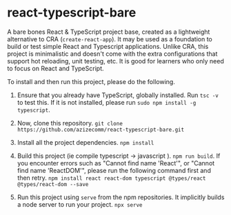# react-typescript-bare
A bare bones React &amp; TypeScript project base, created as a lightweight alternative to CRA (`create-react-app`). It may be used as a foundation to build or test simple React and Typescript applications. Unlike CRA, this project is minimalistic and doesn't come with the extra configurations that support hot reloading, unit testing, etc. It is good for learners who only need to focus on React and TypeScript.

To install and then run this project, please do the following.

1. Ensure that you already have TypeScript, globally installed. Run `tsc -v` to test this. If it is not installed, please run `sudo npm install -g typescript`.

2. Now, clone this repository. `git clone https://github.com/azizecomm/react-typescript-bare.git`

3. Install all the project dependencies. `npm install`

4. Build this project (ie compile typescript -> javascript ). `npm run build`.
   If you encounter errors such as "Cannot find name 'React'", or "Cannot find name 'ReactDOM'", please run the following command first and then retry.
    `npm install react react-dom typescript @types/react @types/react-dom --save`

5. Run this project using `serve` from the npm repositories. It implicitly builds a node server to run your project. `npx serve`
